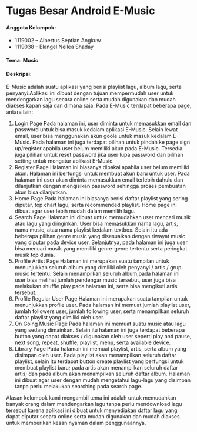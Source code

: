 # Tugas Besar Android E-Music

#### Anggota Kelompok:

- 1119002 – Albertus Septian Angkuw
- 1119038 – Elangel Neilea Shaday

#### Tema: Music

#### Deskripsi:

E-Music adalah suatu aplikasi yang berisi playlist lagu, album lagu, serta penyanyi.Aplikasi ini dibuat dengan tujuan mempermudah user untuk mendengarkan lagu secara online serta mudah digunakan dan mudah diakses kapan saja dan dimana saja. Pada E-Music terdapat beberapa page, antara lain:

1. Login Page
   Pada halaman ini, user diminta untuk memasukkan email dan password untuk bisa masuk kedalam aplikasi E-Music. Selain lewat email, user bisa menggunakan akun goole
   untuk masuk kedalam E-Music. Pada halaman ini juga terdapat pilihan untuk pindah ke page sign up/register apabila user belum memiliki akun pada E-Music. Tersedia juga
   pilihan untuk reset password jika user lupa password dan pilihan setting untuk mengatur aplikasi E-Music.
2. Register Page
   Halaman ini biasanya dipakai apabila user belum memiliki akun. Halaman ini berfungsi untuk membuat akun baru untuk user. Pada halaman ini user akan diminta
   memasukkan email terlebih dahulu dan dilanjutkan dengan mengisikan password sehingga proses pembuatan akun bisa dilanjutkan.
3. Home Page
   Pada halaman ini biasanya berisi daftar playlist yang sering diputar, top chart lagu, serta recommended playlist. Home page ini dibuat agar user lebih mudah dalam memilih
   lagu.
4. Search Page
   Halaman ini dibuat untuk memudahkan user mencari musik atau lagu yang diinginkan. User bisa memasukkan nama lagu, artis, nama music, atau nama playlist kedalam textbox. Selain itu ada beberapa pilihan genre music yang disesuaikan dengan riwayat music yang diputar pada device user. Selanjutnya, pada halaman ini juga user bisa mencari musik yang memiliki genre-genre tertentu serta peringkat musik top dunia.
5. Profile Artist Page
   Halaman ini merupakan suatu tampilan untuk menunjukkan seluruh album yang dimiliki oleh penyanyi / artis / grup music tertentu. Selain menampilkan seluruh album,pada halaman ini user bisa melihat jumlah pendengar music tersebut, user juga bisa melakukan shuffle play pada halaman ini, serta bisa mengikuti artis tersebut.
6. Profile Regular User Page
   Halaman ini merupakan suatu tampilan untuk menunjukkan profile user. Pada halaman ini memuat jumlah playlist user, jumlah followers user, jumlah following user,
   serta menampilkan seluruh daftar playlist yang dimiliki oleh user.
7. On Going Music Page
   Pada halaman ini memuat suatu music atau lagu yang sedang dimainkan. Selain itu halaman ini juga terdapat beberapa button yang dapat diakses / digunakan oleh user seperti play and pause, next song, repeat, shuffle, playlist, menu, serta available device.
8. Library Page
   Pada halaman ini memuat playlist, artis, serta album yang disimpan oleh user. Pada playlist akan menampilkan seluruh daftar playlist, selain itu terdapat button create
   playlist yang berfungsi untuk membuat playlist baru; pada artis akan menampilkan seluruh daftar artis; dan pada album akan menampilkan seluruh daftar album. Halaman
   ini dibuat agar user dengan mudah mengetahui lagu-lagu yang disimpan tanpa perlu melakukan searching pada search page.

Alasan kelompok kami mengambil tema ini adalah untuk memudahkan banyak orang dalam mendengarkan lagu tanpa perlu mendownload lagu tersebut karena aplikasi ini dibuat untuk menyediakan daftar lagu yang dapat diputar secara online serta mudah digunakan dan mudah diakses untuk memberikan kesan nyaman dalam penggunaannya.
